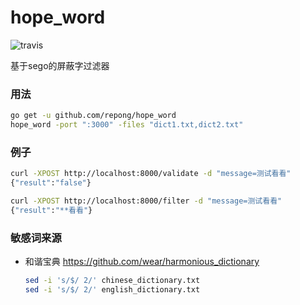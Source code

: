 # hope_word

![travis](https://travis-ci.org/repong/hope_word.svg?branch=master)

基于sego的屏蔽字过滤器

### 用法

``` bash
go get -u github.com/repong/hope_word
hope_word -port ":3000" -files "dict1.txt,dict2.txt"
```

### 例子

``` bash
curl -XPOST http://localhost:8000/validate -d "message=测试看看"                                                                                                                                                                     19:17:30
{"result":"false"}

curl -XPOST http://localhost:8000/filter -d "message=测试看看"                                                                                                                                                                       19:17:35
{"result":"**看看"}
```

### 敏感词来源

* 和谐宝典 https://github.com/wear/harmonious_dictionary

  ``` bash
  sed -i 's/$/ 2/' chinese_dictionary.txt
  sed -i 's/$/ 2/' english_dictionary.txt
  ```